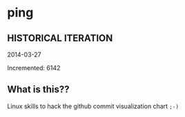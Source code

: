 # ping

## HISTORICAL ITERATION
2014-03-27

Incremented: 6142

## What is this?? 
Linux skills to hack the github commit visualization chart `;-)`
